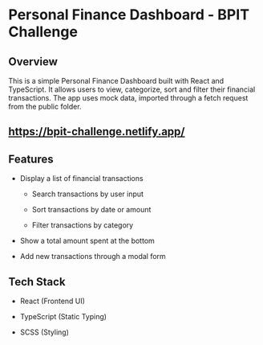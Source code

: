 # Personal Finance Dashboard - BPIT Challenge
## Overview
This is a simple Personal Finance Dashboard built with React and TypeScript. It allows users to view, categorize, sort and filter their financial transactions. 
The app uses mock data, imported through a fetch request from the public folder.

## https://bpit-challenge.netlify.app/

## Features

- Display a list of financial transactions

   - Search transactions by user input

  - Sort transactions by date or amount

  - Filter transactions by category

- Show a total amount spent at the bottom

- Add new transactions through a modal form

## Tech Stack

- React (Frontend UI)

- TypeScript (Static Typing)

- SCSS (Styling)

























